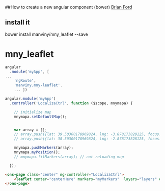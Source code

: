 ##How to create a new angular component (bower)
[Brian Ford](http://briantford.com/blog/angular-bower)  

## install it
bower install manviny/mny_leaflet --save


mny_leaflet
===========

```javascript
angular
  .module('myApp', [
...
    'ngRoute',
    'manviny.mny-leaflet',
    ... ])
```


```javascript
angular.module('myApp')
  .controller('LocalizaCtrl', function ($scope, mnymapa) {

  	// initialize map
	mnymapa.setDefaultMap();


  	var array = [];
	// array.push({lat: 39.50300178969824, lng: -3.878173828125, focus: true, draggable: false});	
	// array.push({lat: 38.50300178969824, lng: -2.878173828125, focus: true, draggable: false});	

	mnymapa.pushMarkers(array); 
	mnymapa.myPosition();
	// mnymapa.fitMarkers(array); // not reloading map

  });
```


```html
<ons-page class="center" ng-controller="LocalizaCtrl">
    <leaflet center="centerHere" markers="myMarkers"  layers="layers" defaults="defaults"  ></leaflet>
</ons-page>
````
